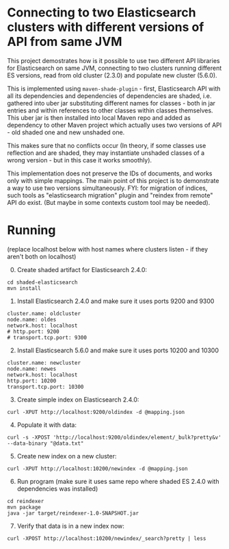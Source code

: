 # Connecting to two Elasticsearch clusters with different versions of API from same JVM
This project demostrates how is it possible to use two different API libraries for Elasticsearch on same JVM, connecting to two clusters running different ES versions, read from old cluster
(2.3.0) and populate new cluster (5.6.0).

This is implemented using `maven-shade-plugin` - first, Elasticsearch API with all its dependencies and dependencies of dependencies are shaded, i.e. gathered into uber jar substituting different names for classes - both in jar entries and within references to other classes within classes themselves. This uber jar is then installed into local Maven repo and added as dependency to other Maven project which actually uses two versions of API - old shaded one and new unshaded one.

This makes sure that no conflicts occur (In theory, if some classes use reflection and are shaded, they may instantiate unshaded classes of a wrong version - but in this case it works smoothly).

This implementation does not preserve the IDs of documents, and works only with simple mappings. The main point of this project is to demonstrate a way to use two versions simultaneously.
FYI: for migration of indices, such tools as "elasticsearch migration" plugin and "reindex from remote" API do exist. (But maybe in some contexts custom tool may be needed).

# Running
(replace localhost below with host names where clusters listen - if they aren't both on localhost)

0. Create shaded artifact for Elasticsearch 2.4.0:
```
cd shaded-elasticsearch
mvn install
```
1. Install Elasticsearch 2.4.0 and make sure it uses ports 9200 and 9300
```
cluster.name: oldcluster
node.name: oldes
network.host: localhost
# http.port: 9200
# transport.tcp.port: 9300
```
2. Install Elasticsearch 5.6.0 and make sure it uses ports 10200 and 10300
```
cluster.name: newcluster
node.name: newes
network.host: localhost
http.port: 10200
transport.tcp.port: 10300
```
3. Create simple index on Elasticsearch 2.4.0:

```
curl -XPUT http://localhost:9200/oldindex -d @mapping.json
```

4. Populate it with data:
```
curl -s -XPOST 'http://localhost:9200/oldindex/element/_bulk?pretty&v' --data-binary "@data.txt"
```
5. Create new index on a new cluster:
```
curl -XPUT http://localhost:10200/newindex -d @mapping.json
```

6. Run program
(make sure it uses same repo where shaded ES 2.4.0 with dependencies was installed)
```
cd reindexer
mvn package
java -jar target/reindexer-1.0-SNAPSHOT.jar
```
7. Verify that data is in a new index now:
```
curl -XPOST http://localhost:10200/newindex/_search?pretty | less
```

